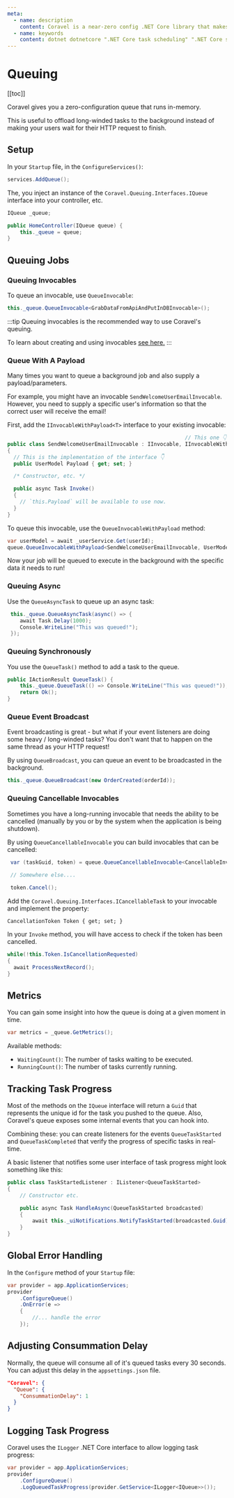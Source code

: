 ```yaml
---
meta:
  - name: description
    content: Coravel is a near-zero config .NET Core library that makes Task Scheduling, Caching, Queuing, Mailing, Event Broadcasting (and more) a breeze!
  - name: keywords
    content: dotnet dotnetcore ".NET Core task scheduling" ".NET Core scheduler" ".NET Core framework" ".NET Core Queue" ".NET Core Queuing" ".NET Core Caching" Coravel
---
```


# Queuing

[[toc]]

Coravel gives you a zero-configuration queue that runs in-memory. 

This is useful to offload long-winded tasks to the background instead of making your users wait for their HTTP request to finish.

## Setup

In your `Startup` file, in the `ConfigureServices()`:

```csharp
services.AddQueue();
```

The, you inject an instance of the `Coravel.Queuing.Interfaces.IQueue` interface into your controller, etc.

```csharp
IQueue _queue;

public HomeController(IQueue queue) {
    this._queue = queue;
}
```

## Queuing Jobs
### Queuing Invocables

To queue an invocable, use `QueueInvocable`:

```csharp
this._queue.QueueInvocable<GrabDataFromApiAndPutInDBInvocable>();
```

:::tip
Queuing invocables is the recommended way to use Coravel's queuing.

To learn about creating and using invocables [see here.](/Invocables/)
:::

### Queue With A Payload

Many times you want to queue a background job and also supply a payload/parameters.

For example, you might have an invocable `SendWelcomeUserEmailInvocable`. However, you need to supply a specific user's information so that the correct user will receive the email!

First, add the `IInvocableWithPayload<T>` interface to your existing invocable:

```csharp
                                                         // This one 👇
public class SendWelcomeUserEmailInvocable : IInvocable, IInvocableWithPayload<UserModel>
{
  // This is the implementation of the interface 👇
  public UserModel Payload { get; set; }

  /* Constructor, etc. */

  public async Task Invoke()
  {
    // `this.Payload` will be available to use now.
  }
}
```

To queue this invocable, use the `QueueInvocableWithPayload` method:

```csharp
var userModel = await _userService.Get(userId);
queue.QueueInvocableWithPayload<SendWelcomeUserEmailInvocable, UserModel>(userModel);
```

Now your job will be queued to execute in the background with the specific data it needs to run!

### Queuing Async

Use the `QueueAsyncTask` to queue up an async task:

```csharp
 this._queue.QueueAsyncTask(async() => {
    await Task.Delay(1000);
    Console.WriteLine("This was queued!");
 });
```

### Queuing Synchronously

You use the `QueueTask()` method to add a  task to the queue.

```csharp
public IActionResult QueueTask() {
    this._queue.QueueTask(() => Console.WriteLine("This was queued!"));
    return Ok();
}
```

### Queue Event Broadcast

Event broadcasting is great - but what if your event listeners are doing some heavy / long-winded tasks? You don't want that to happen on the same thread as your HTTP request!

By using `QueueBroadcast`, you can queue an event to be broadcasted in the background.

```csharp
this._queue.QueueBroadcast(new OrderCreated(orderId)); 
```

### Queuing Cancellable Invocables

Sometimes you have a long-running invocable that needs the ability to be cancelled (manually by you or by the system when the application is being shutdown).

By using `QueueCancellableInvocable` you can build invocables that can be cancelled:

```csharp
 var (taskGuid, token) = queue.QueueCancellableInvocable<CancellableInvocable>();
 
 // Somewhere else....

 token.Cancel();
```

Add the `Coravel.Queuing.Interfaces.ICancellableTask` to your invocable and implement the property:

`CancellationToken Token { get; set; }`

In your `Invoke` method, you will have access to check if the token has been cancelled.

```csharp
while(!this.Token.IsCancellationRequested)
{
  await ProcessNextRecord();
}
```
## Metrics

You can gain some insight into how the queue is doing at a given moment in time.

```csharp
var metrics = _queue.GetMetrics();
```

Available methods:

- `WaitingCount()`: The number of tasks waiting to be executed.
- `RunningCount()`: The number of tasks currently running.

## Tracking Task Progress

Most of the methods on the `IQueue` interface will return a `Guid` that represents the unique id for the task you pushed to the queue. Also, Coravel's queue exposes some internal events that you can hook into. 

Combining these: you can create listeners for the events `QueueTaskStarted` and `QueueTaskCompleted` that verify the progress of specific tasks in real-time.

A basic listener that notifies some user interface of task progress might look something like this:

```csharp
public class TaskStartedListener : IListener<QueueTaskStarted>
{
    // Constructor etc.

    public async Task HandleAsync(QueueTaskStarted broadcasted)
    {
        await this._uiNotifications.NotifyTaskStarted(broadcasted.Guid);
    }
}
```

## Global Error Handling

In the `Configure` method of your `Startup` file:

```csharp
var provider = app.ApplicationServices;
provider
    .ConfigureQueue()
    .OnError(e =>
    {
        //... handle the error
    });
```

## Adjusting Consummation Delay

Normally, the queue will consume all of it's queued tasks every 30 seconds.
You can adjust this delay in the `appsettings.json` file.

```json
"Coravel": {
  "Queue": {
    "ConsummationDelay": 1
  }
}
```

## Logging Task Progress

Coravel uses the `ILogger` .NET Core interface to allow logging task progress:

```csharp
var provider = app.ApplicationServices;
provider
    .ConfigureQueue()
    .LogQueuedTaskProgress(provider.GetService<ILogger<IQueue>>());
```
